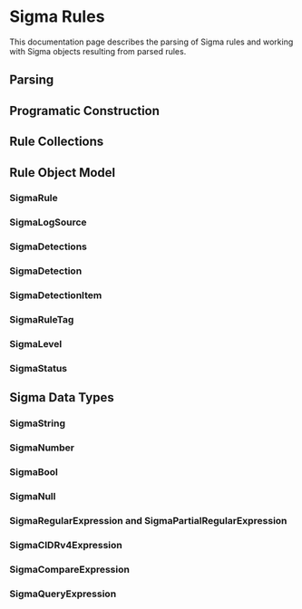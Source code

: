 # Sigma Rules

This documentation page describes the parsing of Sigma rules and working with Sigma objects
resulting from parsed rules.

## Parsing

## Programatic  Construction

## Rule Collections

## Rule Object Model

### SigmaRule

### SigmaLogSource

### SigmaDetections

### SigmaDetection

### SigmaDetectionItem

### SigmaRuleTag

### SigmaLevel

### SigmaStatus

## Sigma Data Types

### SigmaString

### SigmaNumber

### SigmaBool

### SigmaNull

### SigmaRegularExpression and SigmaPartialRegularExpression

### SigmaCIDRv4Expression

### SigmaCompareExpression

### SigmaQueryExpression